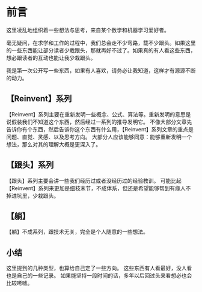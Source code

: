 # 前言

这里凌乱地组织着一些想法与思考，来自某个数学和机器学习爱好者。

毫无疑问，在求学和工作的过程中，我们总会走不少弯路，载不少跟头。如果这里的一些东西能让部分读者少栽跟头，那就再好不过了。如果真的有人看这些东西，想必跟读者的互动也能让我少栽跟头。

我是第一次公开写一些东西，如果有人喜欢，请务必让我知道，这样才有源源不断的动力。

## 【Reinvent】系列

【Reinvent】系列主要在重新发明一些概念、公式、算法等。重新发明的意思是说假装我们不知道这个东西，然后经过一系列的推导发明它。
不像大部分文章先告诉你有个东西，然后告诉你这个东西有什么用，【Reinvent】系列文章的重点是问题、直觉、灵感、以及思考方向。
大部分人应该能够同意：能够重新发明一个想法，那么对其的理解大概是更深入了。

## 【跟头】系列

【跟头】系列主要会讲一些我们经历过或者没经历过的经验教训。
可能比起【Reinvent】系列来更加是细枝末节，不成体系，但还是希望能够帮到有缘人不掉进坑里，少栽跟头。

## 【躺】

【躺】不成系列，跟技术无关，完全是个人随意的一些想法。

## 小结

这里提到的几种类型，也算给自己定了一些方向。
这些东西有人看最好，没人看也是自己的一些记录。
如果能坚持一段时间的话，多年以后回过头来看想必也会比较唏嘘。